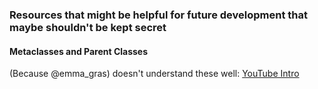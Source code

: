 ### Resources that might be helpful for future development that maybe shouldn't be kept secret

#### Metaclasses and Parent Classes
(Because @emma_gras) doesn't understand these well: [YouTube Intro](https://www.youtube.com/watch?v=pd4Lm_WLJpM)
